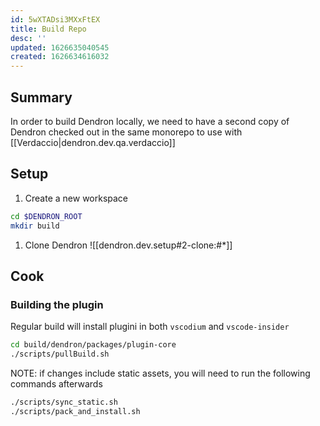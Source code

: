 ```yaml
---
id: 5wXTADsi3MXxFtEX
title: Build Repo
desc: ''
updated: 1626635040545
created: 1626634616032
---
```


## Summary

In order to build Dendron locally, we need to have a second copy of Dendron checked out in the same monorepo to use with [[Verdaccio|dendron.dev.qa.verdaccio]]

## Setup

1. Create a new workspace
```sh
cd $DENDRON_ROOT
mkdir build
```
1. Clone Dendron
![[dendron.dev.setup#2-clone:#*]]


## Cook

### Building the plugin

Regular build will install plugini in both `vscodium` and `vscode-insider`

```sh
cd build/dendron/packages/plugin-core
./scripts/pullBuild.sh
```

NOTE: if changes include static assets, you will need to run the following commands afterwards

```sh
./scripts/sync_static.sh
./scripts/pack_and_install.sh
```